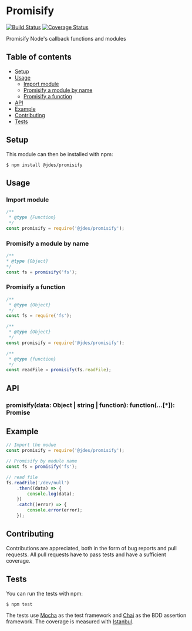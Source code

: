 # Promisify

[![Build Status](https://travis-ci.org/jeandesravines/promisify.svg)](https://travis-ci.org/jeandesravines/promisify)
[![Coverage Status](https://coveralls.io/repos/github/jeandesravines/promisify/badge.svg?branch=master)](https://coveralls.io/github/jeandesravines/promisify?branch=master)

Promisify Node's callback functions and modules


## Table of contents

* [Setup](#setup)
* [Usage](#usage)
    * [Import module](#import-module)
    * [Promisify a module by name](#promisify-a-module-by-name)
    * [Promisify a function](#promisify-a-function)
* [API](#api)
* [Example](#example)
* [Contributing](#contributing) 
* [Tests](#tests)


## Setup

This module can then be installed with npm:
```shell
$ npm install @jdes/promisify
```

## Usage

### Import module

```javascript
/**
 * @type {Function}
 */
const promisify = require('@jdes/promisify');
```

### Promisify a module by name

```javascript
/**
* @type {Object}
*/
const fs = promisify('fs');
```

### Promisify a function

```javascript
/**
 * @type {Object}
 */
const fs = require('fs');

/**
 * @type {Object}
 */
const promisify = require('@jdes/promisify');

/**
 * @type {function}
 */
const readFile = promisify(fs.readFile);
```

## API

### promisify(data: Object | string | function): function(...[*]): Promise

## Example

```javascript
// Import the modue
const promisify = require('@jdes/promisify');

// Promisify by module name
const fs = promisify('fs');

// read file
fs.readFile('/dev/null')
    .then((data) => {
    	console.log(data);
    })
    .catch((error) => {
    	console.error(error);
    });
```

## Contributing

Contributions are appreciated, both in the form of bug reports and pull requests.
All pull requests have to pass tests and have a sufficient coverage.

## Tests

You can run the tests with npm:
```shell
$ npm test
```


The tests use [Mocha](http://mochajs.org) as the test framework and [Chai](http://http://chaijs.com) as the BDD assertion framework.
The coverage is measured with [Istanbul](https://github.com/gotwarlost/istanbul).
